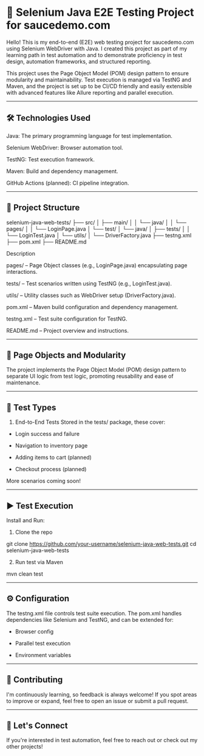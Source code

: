 # 🧪 Selenium Java E2E Testing Project for saucedemo.com
Hello! This is my end-to-end (E2E) web testing project for saucedemo.com using Selenium WebDriver with Java. I created this project as part of my learning path in test automation and to demonstrate proficiency in test design, automation frameworks, and structured reporting.

This project uses the Page Object Model (POM) design pattern to ensure modularity and maintainability. Test execution is managed via TestNG and Maven, and the project is set up to be CI/CD friendly and easily extensible with advanced features like Allure reporting and parallel execution.

---

## 🛠 Technologies Used
Java: The primary programming language for test implementation.

Selenium WebDriver: Browser automation tool.

TestNG: Test execution framework.

Maven: Build and dependency management.

GitHub Actions (planned): CI pipeline integration.

---

## 📁 Project Structure
selenium-java-web-tests/
├── src/
│   ├── main/
│   │   └── java/
│   │       └── pages/
│   │           └── LoginPage.java
│   └── test/
│       └── java/
│           ├── tests/
│           │   └── LoginTest.java
│           └── utils/
│               └── DriverFactory.java
├── testng.xml
├── pom.xml
├── README.md


Description

pages/ – Page Object classes (e.g., LoginPage.java) encapsulating page interactions.

tests/ – Test scenarios written using TestNG (e.g., LoginTest.java).

utils/ – Utility classes such as WebDriver setup (DriverFactory.java).

pom.xml – Maven build configuration and dependency management.

testng.xml – Test suite configuration for TestNG.

README.md – Project overview and instructions.

---

## 🔐 Page Objects and Modularity
The project implements the Page Object Model (POM) design pattern to separate UI logic from test logic, promoting reusability and ease of maintenance.

---

## 🧪 Test Types
1. End-to-End Tests
Stored in the tests/ package, these cover:

- Login success and failure

- Navigation to inventory page

- Adding items to cart (planned)

- Checkout process (planned)

More scenarios coming soon!

---

## ▶️ Test Execution
Install and Run:

1. Clone the repo

git clone https://github.com/your-username/selenium-java-web-tests.git
cd selenium-java-web-tests


2. Run test via Maven
   
mvn clean test

---

## ⚙️ Configuration
The testng.xml file controls test suite execution. The pom.xml handles dependencies like Selenium and TestNG, and can be extended for:

- Browser config

- Parallel test execution

- Environment variables

---

## 🤝 Contributing
I'm continuously learning, so feedback is always welcome! If you spot areas to improve or expand, feel free to open an issue or submit a pull request.

---

## 📣 Let's Connect
If you're interested in test automation, feel free to reach out or check out my other projects!

